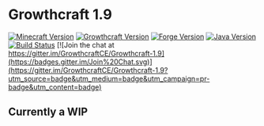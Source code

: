 # Growthcraft 1.9

[![Minecraft Version](http://img.shields.io/minecraft/1.9.png?color=green)](https://minecraft.net/)
[![Growthcraft Version](http://img.shields.io/growthcraft/3.0.0.png?color=green)](https://github.com/GrowthcraftCE/Growthcraft-1.8)
[![Forge Version](http://img.shields.io/forge/12.16.0.1865-1.9.png?color=green)](http://files.minecraftforge.net/)
[![Java Version](http://img.shields.io/java/7.png?color=green)](https://www.java.com/en/)
[![Build Status](https://travis-ci.org/GrowthcraftCE/Growthcraft-1.9.svg?branch=master)](https://travis-ci.org/GrowthcraftCE/Growthcraft-1.9) [![Join the chat at https://gitter.im/GrowthcraftCE/Growthcraft-1.9](https://badges.gitter.im/Join%20Chat.svg)](https://gitter.im/GrowthcraftCE/Growthcraft-1.9?utm_source=badge&utm_medium=badge&utm_campaign=pr-badge&utm_content=badge)

## Currently a WIP
